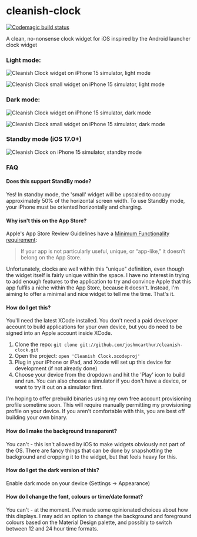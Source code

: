 # cleanish-clock

[![Codemagic build status](https://api.codemagic.io/apps/5fe6626515bfd1dbbe13d380/ios-app/status_badge.svg)](https://codemagic.io/apps/5fe6626515bfd1dbbe13d380/ios-app/latest_build)

A clean, no-nonsense clock widget for iOS inspired by the Android launcher clock widget

### Light mode:

![Cleanish Clock widget on iPhone 15 simulator, light mode](https://github.com/joshmcarthur/cleanish-clock/raw/main/screenshots/light.png)

![Cleanish Clock small widget on iPhone 15 simulator, light mode](https://github.com/joshmcarthur/cleanish-clock/raw/main/screenshots/light-small.png)

### Dark mode:

![Cleanish Clock widget on iPhone 15 simulator, dark mode](https://github.com/joshmcarthur/cleanish-clock/raw/main/screenshots/dark.png)

![Cleanish Clock small widget on iPhone 15 simulator, dark mode](https://github.com/joshmcarthur/cleanish-clock/raw/main/screenshots/dark-small.png)

### Standby mode (iOS 17.0+)

![Cleanish Clock on iPhone 15 simulator, standby mode](https://github.com/joshmcarthur/cleanish-clock/raw/main/screenshots/standby.png)

### FAQ

#### Does this support StandBy mode?

Yes! In standby mode, the 'small' widget will be upscaled to occupy approximately 50% of the horizontal screen width. To use StandBy mode, your iPhone must be oriented horizontally and charging.

#### Why isn't this on the App Store?

Apple's App Store Review Guidelines have a [Minimum Functionality requirement](https://developer.apple.com/app-store/review/guidelines/#4.2):

> If your app is not particularly useful, unique, or “app-like,” it doesn’t belong on the App Store.

Unfortunately, clocks are well within this "unique" definition, even though the widget itself is fairly unique within the space. I have no interest in trying to add enough features to the application to try and convince Apple that this app fulfils a niche within the App Store, because it doesn't. Instead, I'm aiming to offer a minimal and nice widget to tell me the time. That's it.

#### How do I get this?

You'll need the latest XCode installed. You don't need a paid developer account to build applications for your own device, but you do need to be signed into an Apple account inside XCode.

1. Clone the repo: `git clone git://github.com/joshmcarthur/cleanish-clock.git`
2. Open the project: `open 'Cleanish Clock.xcodeproj'`
3. Plug in your iPhone or iPad, and Xcode will set up this device for development (if not already done)
4. Choose your device from the dropdown and hit the 'Play' icon to build and run. You can also choose a simulator if you don't have a device, or want to try it out on a simulator first.

I'm hoping to offer prebuild binaries using my own free account provisioning profile sometime soon. This will require manually permitting my provisioning profile on your device. If you aren't comfortable with this, you are best off building your own binary.

#### How do I make the background transparent?

You can't - this isn't allowed by iOS to make widgets obviously not part of the OS. There are fancy things that can be done by snapshotting the background and cropping it to the widget, but that feels heavy for this.

#### How do I get the dark version of this?

Enable dark mode on your device (Settings -> Appearance)

#### How do I change the font, colours or time/date format?

You can't - at the moment. I've made some opinionated choices about how this displays. I may add an option to change the background and foreground colours based on the Material Design palette, and possibly to switch between 12 and 24 hour time formats.
